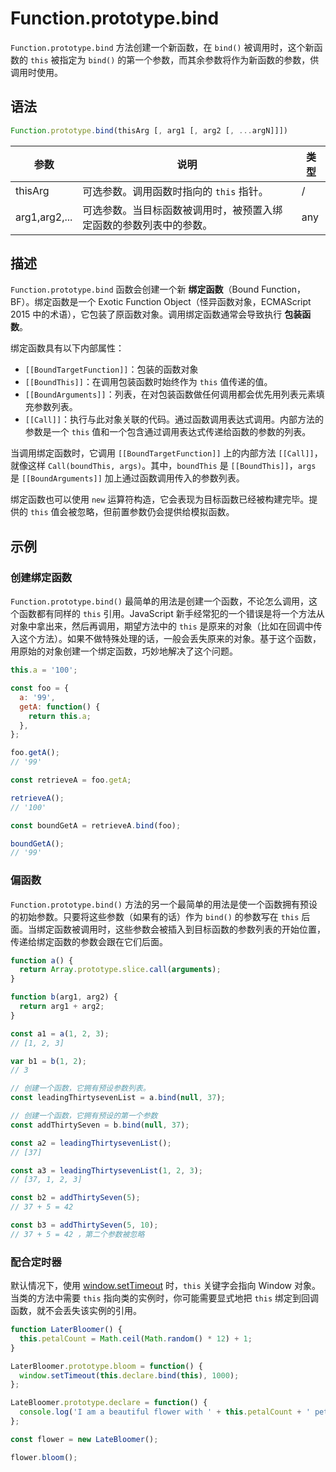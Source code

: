 # Function.prototype.bind

`Function.prototype.bind` 方法创建一个新函数，在 `bind()` 被调用时，这个新函数的 `this` 被指定为 `bind()` 的第一个参数，而其余参数将作为新函数的参数，供调用时使用。

## 语法

```js
Function.prototype.bind(thisArg [, arg1 [, arg2 [, ...argN]]])
```

| 参数          | 说明                                                               | 类型 |
| ------------- | ------------------------------------------------------------------ | ---- |
| thisArg       | 可选参数。调用函数时指向的 `this` 指针。                           | /    |
| arg1,arg2,... | 可选参数。当目标函数被调用时，被预置入绑定函数的参数列表中的参数。 | any  |

## 描述

`Function.prototype.bind` 函数会创建一个新 **绑定函数**（Bound Function，BF）。绑定函数是一个 Exotic Function Object（怪异函数对象，ECMAScript 2015 中的术语），它包装了原函数对象。调用绑定函数通常会导致执行 **包装函数**。

绑定函数具有以下内部属性：

- `[[BoundTargetFunction]]`：包装的函数对象
- `[[BoundThis]]`：在调用包装函数时始终作为 `this` 值传递的值。
- `[[BoundArguments]]`：列表，在对包装函数做任何调用都会优先用列表元素填充参数列表。
- `[[Call]]`：执行与此对象关联的代码。通过函数调用表达式调用。内部方法的参数是一个 `this` 值和一个包含通过调用表达式传递给函数的参数的列表。

当调用绑定函数时，它调用 `[[BoundTargetFunction]]` 上的内部方法 `[[Call]]`，就像这样 `Call(boundThis, args)`。其中，`boundThis` 是 `[[BoundThis]]`，`args` 是 `[[BoundArguments]]` 加上通过函数调用传入的参数列表。

绑定函数也可以使用 `new` 运算符构造，它会表现为目标函数已经被构建完毕。提供的 `this` 值会被忽略，但前置参数仍会提供给模拟函数。

## 示例

### 创建绑定函数

`Function.prototype.bind()` 最简单的用法是创建一个函数，不论怎么调用，这个函数都有同样的 `this` 引用。JavaScript 新手经常犯的一个错误是将一个方法从对象中拿出来，然后再调用，期望方法中的 `this` 是原来的对象（比如在回调中传入这个方法）。如果不做特殊处理的话，一般会丢失原来的对象。基于这个函数，用原始的对象创建一个绑定函数，巧妙地解决了这个问题。

```js
this.a = '100';

const foo = {
  a: '99',
  getA: function() {
    return this.a;
  },
};

foo.getA();
// '99'

const retrieveA = foo.getA;

retrieveA();
// '100'

const boundGetA = retrieveA.bind(foo);

boundGetA();
// '99'
```

### 偏函数

`Function.prototype.bind()` 方法的另一个最简单的用法是使一个函数拥有预设的初始参数。只要将这些参数（如果有的话）作为 `bind()` 的参数写在 `this` 后面。当绑定函数被调用时，这些参数会被插入到目标函数的参数列表的开始位置，传递给绑定函数的参数会跟在它们后面。

```js
function a() {
  return Array.prototype.slice.call(arguments);
}

function b(arg1, arg2) {
  return arg1 + arg2;
}

const a1 = a(1, 2, 3);
// [1, 2, 3]

var b1 = b(1, 2);
// 3

// 创建一个函数，它拥有预设参数列表。
const leadingThirtysevenList = a.bind(null, 37);

// 创建一个函数，它拥有预设的第一个参数
const addThirtySeven = b.bind(null, 37);

const a2 = leadingThirtysevenList();
// [37]

const a3 = leadingThirtysevenList(1, 2, 3);
// [37, 1, 2, 3]

const b2 = addThirtySeven(5);
// 37 + 5 = 42

const b3 = addThirtySeven(5, 10);
// 37 + 5 = 42 ，第二个参数被忽略
```

### 配合定时器

默认情况下，使用 [window.setTimeout](../../../../browser-object-model/the-window-object/timers/setTimeOut.md) 时，`this` 关键字会指向 Window 对象。当类的方法中需要 `this` 指向类的实例时，你可能需要显式地把 `this` 绑定到回调函数，就不会丢失该实例的引用。

```js
function LaterBloomer() {
  this.petalCount = Math.ceil(Math.random() * 12) + 1;
}

LaterBloomer.prototype.bloom = function() {
  window.setTimeout(this.declare.bind(this), 1000);
};

LateBloomer.prototype.declare = function() {
  console.log('I am a beautiful flower with ' + this.petalCount + ' petals!');
};

const flower = new LateBloomer();

flower.bloom();
```
